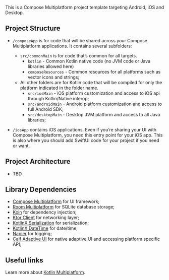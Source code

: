 This is a Compose Multiplatform project template targeting Android, iOS and Desktop.

## Project Structure
* `/composeApp` is for code that will be shared across your Compose Multiplatform applications.
  It contains several subfolders:
  - `src/commonMain` is for code that’s common for all targets.
    - `kotlin` - Common Kotlin native code (no JVM code or Java libraries allowed here)
    - `composeResources` - Common resources for all platforms such as vector icons and strings;
  - All other folders are for Kotlin code that will be compiled for only the platform indicated in the folder name.
    - `src/iosMain` - iOS platform customization and access to iOS api through Kotlin/Native interop;
    - `src/androidMain` - Android platform customization and access to full Android SDK;
    - `src/desktopMain` - Desktop JVM platform and access to all Java libraries;


* `/iosApp` contains iOS applications. Even if you’re sharing your UI with Compose Multiplatform,
  you need this entry point for your iOS app. This is also where you should add SwiftUI code for your project if you need or want. 

## Project Architecture
- TBD

## Library Dependencies
* [Compose Multiplatform](https://github.com/JetBrains/compose-multiplatform) for UI framework;
* [Room Multiplatform](https://developer.android.com/kotlin/multiplatform/room) for SQLite database storage;
* [Koin](https://github.com/InsertKoinIO/koin) for dependency injection;
* [Ktor Client](https://github.com/ktorio/ktor) for networking layer;
* [KotlinX Serialization](https://github.com/Kotlin/kotlinx.serialization) for serialization;
* [KotlinX DateTime](https://github.com/Kotlin/kotlinx-datetime) for date/time;
* [Napier](https://github.com/AAkira/Napier) for logging;
* [Calf Adaptive UI](https://github.com/MohamedRejeb/Calf) for native adaptive UI and accessing platform specific API;

## Useful links
Learn more about [Kotlin Multiplatform](https://www.jetbrains.com/help/kotlin-multiplatform-dev/get-started.html).